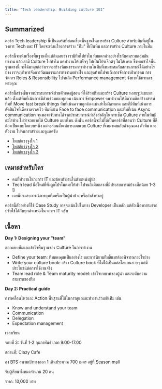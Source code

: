 ```yaml
---
title: "Tech leadership: Building culture 101"
---
```


## Summarized

คอร์ส Tech leadership นี้เป็นคอร์สที่สอนเรื่องพื้นฐานในการสร้าง Culture สำหรับทีมที่อยู่ในวงการ Tech และ IT โดยจะเน้นเรื่องการสร้าง "ทีม" ที่เป็นทีม และการสร้าง Culture ภายในทีม

คอร์สนี้จะเน้นเรื่องพื้นฐานตั้งแต่ต้นเลยว่า เรามีทีมไปทำไม ทีมแตกต่างอย่างไรกับคนรวมกลุ่มกันทำงาน แล้วเรามี Culture ไปทำไม แค่ทำงานให้เสร็จๆ ไปเป็นโปรเจ๊กต์ๆ ไม่ได้เหรอ ซึ่งพอเข้าใจพื้นฐานตรงนี้ จะได้มาคุยต่อว่าเราจะสร้างวัฒนธรรมการทำงานในทีมที่เหมาะสมกับสถานการณ์ได้อย่างไรบ้าง เราจะบริหารจัดการวัฒนธรรมการทำงานอย่างไร และสุดท้ายไปจนถึงการจัดการบริหารคน การจัดการ Roles & Resonsibility ไปจนถึง Performance management จังหวะใช้พระเดชพระคุณ

คอร์สนี้สร้างขึ้นจากประสบการณ์ส่วนตัวของผู้สอน ที่ได้ร่วมทีมและสร้าง Culture หลายรูปแบบมาแล้ว ตั้งแต่ทีมที่เน้นการมีส่วนร่วมของทุกคน เน้นการ Empower คนทำงานให้มีความคิดสร้างสรรค์ ทีมที่ Move fast break things ทีมที่เน้นความถูกต้องแม่นยำไม่ผิดพลาด และก็มีทีมที่เน้นการตัดสินใจที่เด็ดขาดรวดเร็ว ทีมที่เน้น Face to face communication และทีมที่เน้น Async communication จนพอจะจับทางได้จากประสบการณ์ว่าสิ่งสำคัญในการเซ็ต Culture ภายในทีมมีอะไรบ้าง ไม่ว่าจะอยากได้ Culture แบบไหน ดังนั้น คอร์สนี้จะไม่ได้เป็นคอร์สที่สอนว่า Culture ที่ดีต้องเป็นแบบใดแบบหนึ่ง แต่จะสอนตั้งแต่การออกแบบ Culture ที่เหมาะสมกับตัวคุณเอง ตัวทีม และตัวงาน ไปจนการสร้างและดูแลครับ

- [โพสต์แรงจูงใจ 1](https://www.facebook.com/chakrit.likitkhajorn/posts/pfbid02HKynyrnBreevimf59FguEkcLhHi7WpEXcjzXEZiydFBZ1cqZA7yoh4dnsLqyVCANl?__cft__[0]=AZXJBg2fM__ttaqEbQ695gW9dxDr3OBreoe5OqhDWPtAkUwYb4JkUW1JGp51n5SPd9WYKX3WKyoaiP0CIIU1PXjVsxi0JVGlatbFDIukhCT7gMJleTm479ur5mLEmiXp7FYPnqn_HBpugOnRmTwkHAB7&__tn__=%2CO%2CP-R)
- [โพสต์แรงจูงใจ 2](https://www.facebook.com/chakrit.likitkhajorn/posts/pfbid05trg4UvpEASP1pLdrqnzCGdCyuG8fVZ8ifeRHXA7KJWhAkoqckGwwkP6Do759Gyel?__cft__[0]=AZV3uBJtPxQV-7zjqRO75EzPNKUDUaXvATFCJJVsMNGKUNMvWqrcSThzNta_C8lD-yuNVS78FEtfb_5-Xa-JaGYj6khTPtK437O7YEbpdMpRyuoXmoxu6GuzZoV187HLYQpgIiP3RzDxStGRqsIRboru&__tn__=%2CO%2CP-R)
- [โพสต์แรงจูงใจ 3](https://www.facebook.com/chakrit.likitkhajorn/posts/pfbid02gTBwCpgPAUW2BPwYTZ5zZ7ZZj2pYifbDyq1RqkPwmjnvKkiR3B5LAn2cFZahFBBWl?__cft__[0]=AZXMaufYcV7t9lzonr_X3CLgNceldFceDOWRiV_EyFrw8ec_U7F_BVHwm4ImE91z_bnLUgTQWl3CIduPlP4zO2Lkyqw0cO1GQSR3e0xfQ4wPnoikl4kXNujmLmbJwGvdU9Y&__tn__=%2CO%2CP-R)

## เหมาะสำหรับใคร

- คนที่ทำงานในวงการ IT และต้องทำงานในตำแหน่งผู้นำ
- Tech lead มือใหม่ที่พึ่งถูกโปรโมตมาให้ทำ ไปจนถึงมือกลางที่มีประสบการณ์บ้างเล็กน้อย 1-3 ปี
- เคยมีประสบการณ์การคุมทีมหรือเป็นผู้นำบ้าง หรือกำลังทำอยู่

คอร์สนี้ตัวอย่างที่ใช้ Case Study อาจจะเน้นไปในทาง Developer เป็นหลัก แต่ตัวเนื้อหาสามารถปรับใช้ได้กับทุกตำแหน่งในวงการ IT ครับ

## เนื้อหา

**Day 1: Designing your "team"**

ออกแบบทีมและเข้าใจพื้นฐานของ Culture ในการทำงาน

- Define your team: ทีมของคุณเป็นอย่างไร และการนิยามทีมขึ้นมาต้องพิจารณาอะไรบ้าง
- Write your culture book: สร้าง Culture book ที่ไม่ได้เป็นแค่สโลแกนสวยๆ แต่มีประโยชน์ต่อการใช้งานจริง
- Team lead role & Team maturity model: เข้าใจบทบาทของผู้นำ และระดับความสามารถของทีม

**Day 2: Practical guide**

การเคลื่อนไหวและ Action พื้นฐานที่ใช้ในการดูแลและทำงานร่วมกันทีม เช่น

- Know and understand your team
- Communication
- Delegation
- Expectation management

เวลาเรียน

รอบที่ 3: วันที่ 1-2 กุมภาพันธ์ เวลา 9.00-17.00

สถานที่: Clazy Cafe

ลง BTS สนามเป้าทางออก 1 เดินประมาณ 700 เมตร อยู่ที่ Season mall

รับผู้เรียนทั้งหมดจำนวน 20 คน

ราคา: 10,000 บาท
